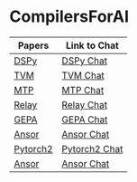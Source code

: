 # CompilersForAI

| Papers        | Link to Chat  |
| ------------- | ------------- |
| [DSPy](https://arxiv.org/pdf/2310.03714)                                              | [DSPy Chat](https://chatgpt.com/share/68c1b486-d4c8-8003-bcdf-c49ed67beeb6)          |
| [TVM](https://arxiv.org/abs/1802.04799)                                               | [TVM Chat](https://chatgpt.com/share/68c1c3d4-4d38-8003-af6b-add7e9dea83d)           |
| [MTP](https://arxiv.org/abs/2405.08965)                                               | [MTP Chat](https://chatgpt.com/share/68c83f6b-4650-8003-a8c4-e5e5d4ee0a29) | 
| [Relay](https://arxiv.org/abs/1904.08368)                                             | [Relay Chat](https://chatgpt.com/share/68c84265-e110-8003-930c-164aec183ec0) | 
| [GEPA](https://arxiv.org/abs/2507.19457)                                              | [GEPA Chat](https://chatgpt.com/share/68caed74-66e4-8003-b2c1-4f0b2f03d055) | 
| [Ansor](https://arxiv.org/abs/2006.06762)                                             | [Ansor Chat](https://chatgpt.com/share/68caf481-8794-8003-b9a2-92cffb869713) | 
| [Pytorch2](https://dl.acm.org/doi/10.1145/3620665.3640366)                            | [Pytorch2 Chat](https://chatgpt.com/share/68d09e70-35bc-8003-854a-04fc0ad66127) | 
| [Ansor](https://arxiv.org/abs/2006.06762)                                             | [Ansor Chat](https://chatgpt.com/share/68caf481-8794-8003-b9a2-92cffb869713) | 
